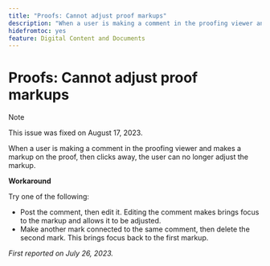 ```yaml
---
title: "Proofs: Cannot adjust proof markups"
description: "When a user is making a comment in the proofing viewer and makes a markup on the proof, then clicks away, the user can no longer adjust the markup. "
hidefromtoc: yes
feature: Digital Content and Documents
---
```


# Proofs: Cannot adjust proof markups

<!--WF and WFP TOCs-->

>[!NOTE]
>
>This issue was fixed on August 17, 2023.

When a user is making a comment in the proofing viewer and makes a markup on the proof, then clicks away, the user can no longer adjust the markup. 

**Workaround**

Try one of the following:

* Post the comment, then edit it. Editing the comment makes brings focus to the markup and allows it to be adjusted.
* Make another mark connected to the same comment, then delete the second mark. This brings focus back to the first markup.

_First reported on July 26, 2023._

